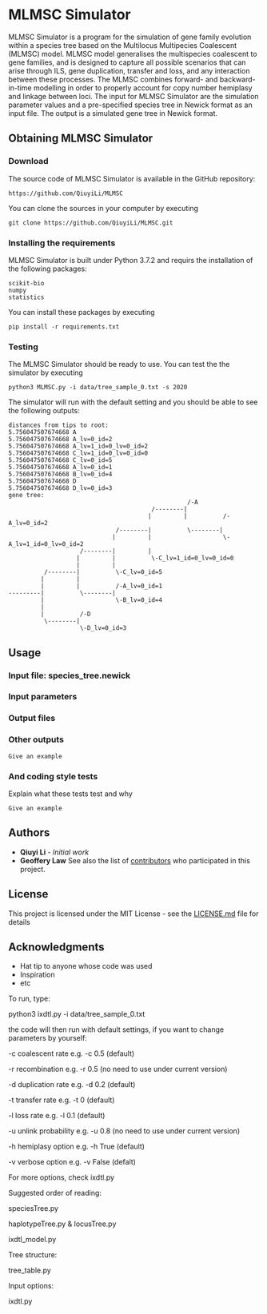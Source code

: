 # MLMSC Simulator

MLMSC Simulator is a program for the simulation of gene family evolution within a species tree based on the Multilocus Multipecies Coalescent (MLMSC) model. MLMSC model generalises the multispecies coalescent to gene families, and is designed to capture all possible scenarios that can arise through ILS, gene duplication, transfer and loss, and any interaction between these processes. The MLMSC combines forward- and backward-in-time modelling in order to properly account for copy number hemiplasy and linkage between loci. 
The input for MLMSC Simulator are the simulation parameter values and a pre-specified species tree in Newick format as an input file. The output is a simulated gene tree in Newick format.

## Obtaining MLMSC Simulator

### Download

The source code of MLMSC Simulator is available in the GitHub repository: 
```
https://github.com/QiuyiLi/MLMSC
```
You can clone the sources in your computer by executing 
```
git clone https://github.com/QiuyiLi/MLMSC.git
```

### Installing the requirements
MLMSC Simulator is built under Python 3.7.2 and requirs the installation of the following packages: 
```
scikit-bio
numpy
statistics
```
You can install these packages by executing 
```
pip install -r requirements.txt
```
### Testing

The MLMSC Simulator should be ready to use. You can test the the simulator by executing
```
python3 MLMSC.py -i data/tree_sample_0.txt -s 2020
```
The simulator will run with the default setting and you should be able to see the following outputs:
```
distances from tips to root:
5.756047507674668 A
5.756047507674668 A_lv=0_id=2
5.756047507674668 A_lv=1_id=0_lv=0_id=2
5.756047507674668 C_lv=1_id=0_lv=0_id=0
5.756047507674668 C_lv=0_id=5
5.756047507674668 A_lv=0_id=1
5.756047507674668 B_lv=0_id=4
5.756047507674668 D
5.756047507674668 D_lv=0_id=3
gene tree:
                                                  /-A
                                        /--------|
                                       |         |          /-A_lv=0_id=2
                              /--------|          \--------|
                             |         |                    \-A_lv=1_id=0_lv=0_id=2
                    /--------|         |
                   |         |          \-C_lv=1_id=0_lv=0_id=0
                   |         |
          /--------|          \-C_lv=0_id=5
         |         |
         |         |          /-A_lv=0_id=1
---------|          \--------|
         |                    \-B_lv=0_id=4
         |
         |          /-D
          \--------|
                    \-D_lv=0_id=3
```

##  Usage

### Input file: species_tree.newick

### Input parameters

### Output files

### Other outputs

```
Give an example
```

### And coding style tests

Explain what these tests test and why

```
Give an example
```
## Authors

* **Qiuyi Li** - *Initial work*
* **Geoffery Law**
See also the list of [contributors](https://github.com/QiuyiLi/MLMSC/graphs/contributors) who participated in this project.

## License

This project is licensed under the MIT License - see the [LICENSE.md](LICENSE.md) file for details

## Acknowledgments

* Hat tip to anyone whose code was used
* Inspiration
* etc







To run, type: 

python3 ixdtl.py -i data/tree_sample_0.txt

the code will then run with default settings, if you want to change parameters by yourself:

-c coalescent rate			e.g. -c 0.5 (default)
  
-r recombination        e.g. -r 0.5 (no need to use under current version)
  
-d duplication rate     e.g. -d 0.2 (default)
  
-t transfer rate      	e.g. -t 0 (default)
  
-l loss rate      			e.g. -l 0.1 (default)
  
-u unlink probability 	e.g. -u 0.8 (no need to use under current version)
  
-h hemiplasy option 		e.g. -h True (default)
  
-v verbose option 			e.g. -v False (defalt)
  
For more options, check ixdtl.py


Suggested order of reading:

speciesTree.py

haplotypeTree.py & locusTree.py

ixdtl_model.py


Tree structure:

tree_table.py


Input options:

ixdtl.py
